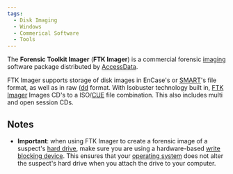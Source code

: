 ```yaml
---
tags:
  - Disk Imaging 
  - Windows
  - Commerical Software
  - Tools
---
```

The **Forensic Toolkit Imager** (**FTK Imager**) is a commercial
forensic [imaging](imaging.md) software package distributed by
[AccessData](accessdata.md).

FTK Imager supports storage of disk images in EnCase's or
[SMART](smart.md)'s file format, as well as in raw
([dd](dd.md) format. With Isobuster technology built in, [FTK
Imager](ftk_imager.md) Images CD's to a
ISO/[CUE](cue_sheet_format.md) file combination. This also
includes multi and open session CDs.

## Notes

- **Important**: when using FTK Imager to create a forensic image of a
  suspect's [hard drive](hard_drive.md), make sure you are using
  a hardware-based [write blocking device](write_blockers.md).
  This ensures that your [operating system](operating_system.md)
  does not alter the suspect's hard drive when you attach the drive to
  your computer.